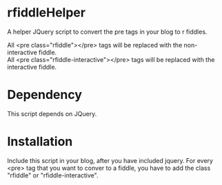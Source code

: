 rfiddleHelper
=============

A helper JQuery script to convert the pre tags in your blog to r fiddles.

All &lt;pre class=&quot;rfiddle&quot;&gt;&lt;/pre&gt; tags will be replaced with the non-interactive fiddle. <br />
All &lt;pre class=&quot;rfiddle-interactive&quot;&gt;&lt;/pre&gt; tags will be replaced with the interactive fiddle.


Dependency
=============
This script depends on JQuery.


Installation
=============
Include this script in your blog, after you have included jquery. For every &lt;pre&gt; tag that you want to conver to a fiddle, you have to add the class "rfiddle" or "rfiddle-interactive".
